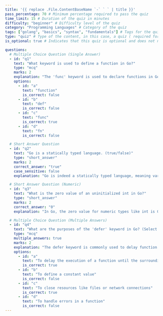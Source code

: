 ```yaml
---
title: '{{ replace .File.ContentBaseName `-` ` ` | title }}'
pass_percentage: 70 # Minimum percentage required to pass the quiz
time_limit: 15 # Duration of the quiz in minutes
difficulty: "beginner" # Difficulty level of the quiz 
category: "Programming Languages" # Category of the quiz
tags: ["golang", "basics", "syntax", "fundamentals"] # Tags for the quiz, useful for search and categorization
type: "quiz" # Type of the content, in this case, a quiz ( required for the quiz to be recognized by the system )
is_optional: true # Indicates that this quiz is optional and does not need to be completed to take the final exam

questions:
  # Multiple Choice Question (Single Answer)
  - id: "q1"
    text: "What keyword is used to define a function in Go?"
    type: "mcq"
    marks: 2
    explanation: "The 'func' keyword is used to declare functions in Go, similar to how 'function' is used in JavaScript."
    options:
      - id: "a"
        text: "function"
        is_correct: false
      - id: "b"
        text: "def"
        is_correct: false
      - id: "c"
        text: "func"
        is_correct: true
      - id: "d"
        text: "fn"
        is_correct: false

  # Short Answer Question
  - id: "q2"
    text: "Go is a statically typed language. (true/false)"
    type: "short_answer"
    marks: 2
    correct_answer: "true"
    case_sensitive: false
    explanation: "Go is indeed a statically typed language, meaning variable types are determined at compile time."

  # Short Answer Question (Numeric)
  - id: "q3"
    text: "What is the zero value of an uninitialized int in Go?"
    type: "short_answer"
    marks: 2
    correct_answer: "0"
    explanation: "In Go, the zero value for numeric types like int is 0."

  # Multiple Choice Question (Multiple Answers)
  - id: "q4"
    text: "What are the purposes of the 'defer' keyword in Go? (Select all that apply)"
    type: "mcq"
    multiple_answers: true
    marks: 2
    explanation: "The defer keyword is commonly used to delay function execution until the surrounding function returns, often used for cleanup tasks like closing files."
    options:
      - id: "a"
        text: "To delay the execution of a function until the surrounding function returns"
        is_correct: true
      - id: "b"
        text: "To define a constant value"
        is_correct: false
      - id: "c"
        text: "To close resources like files or network connections"
        is_correct: true
      - id: "d"
        text: "To handle errors in a function"
        is_correct: false
---
```



